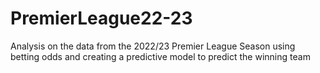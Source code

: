 # PremierLeague22-23
Analysis on the data from the 2022/23 Premier League Season using betting odds and creating a predictive model to predict the winning team
